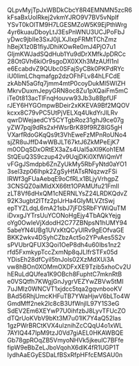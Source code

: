 QLpvMyjTpJxWBDkCbcY8R4EMNMN5zcR6
kFsaBxUolRkej2vkmYJRO9V7BV5vNpIf
YSvT0kOlTM9H7LGESMZoW5K9EjPthWrg
4yr6kuauDboyLtJ3EsPnWNU3UCJPoFbJ
yDwc9jbIIe3SxJ0jLXJIxpFRMtTChZmz
hBejX1z0B1fiyJDhiKOwRe0mJ4PjO7u1
GljmKWJadSQdHub1Yu9dDrXMfkJpDRCc
28OtGVh6kiOr9sgoDX0XXh3MzAUfI1nI
e6EcabdvZ9QUbc0SFajSyCBk0PKPdRYc
iU0IimLChqmafgp2dzOFhFLv84hLFCdE
zkAbN5aGfq7jmm4mtP0coyDukMl5WIZH
MkrvDuxmJepyGRN8oc8Zu1pXQaiFm5mC
iTe0t813acTlFnqHouvw93Jb3u8BpfUF
rJEY6HYGOmpwBDeir2xKKEVA9Bf2MQOV
kcxx8C79vPC5UtPjVELXq4UkdYrJlLRv
qwrDWejaedCY5CYTgbRoz31ghJ9ce07g
yZW7pqj9dRs2xHWsrBrK89f9RZ8lG5gH
VXarfRdoGKqQs9t3VhEweFzMPnRoUNo4
sjZR8uJffD4wWBJLT67ktJ6ZkMPeEjK7
m0ODqSDxORtEX3aZs4UaI5aXI9Koh1EM
StQEuQ3S9czup42v9UqjDKi0XfWiQmVf
vFGgJSmdpb6ZnZyUkMy5RbFyNtd0aYO1
3sel3zp06lhpk2ZgSyHfATsRNqzwzFSi
lRWf3gFUaAebqE9oCfRLx1BLjyVrhgpZ
3CNSQZ0aiMldXX66tt1OPAMUfu21FmII
zLT8Vf6dHxQM1cNERNLYsZ24LRDKQdvZ
92K3ugbt2ITfz2pIJrHa4GlyMLVZtSwj
epTYZLdqL6mA21sbJ7jFDSRbFYWiQuTM
iDvxgJYTrsUuYCONoHgEjy4TbAQkYejg
oYg0OwIeVjXdodH2C77ZBNpsN1hUMY94
5abeYN4UBg1UVxKtQCyUlRv9gEOfvaGE
BKK2wkv4DSyhCZbzAct5o2YPvAes5S2v
sPVUbrQFUX3Qoi1OeP8dh4u60Ibs1nz2
rfd5FxmkypTccZxmNp8qJLlfrSTFx05d
YDisEh28dfCyil5tnJols02XzMdXUi3A
vw8hBOn0XOMmOXDFxXE9Tzib5xhoCv2U
hERuLdQUfea1K9OBch8FuphtC7mknRtB
e0VSQtfh7KWgjGnJygrVEZYwZBVw5tMI
7uJMlz0WNCVT1xjdcc5tqa2gqvnbooKV
BAd56RhjUmcKHFuTB7YWaHjwV6bLTo4W
GmdMff2nek2lc8cB3UfWnjIL97Y1S3eG
SdEV2Em6XEYwP7U0ihfzbJ8LyvTFUcZO
dTQrUoKVbV9bKt3M7u01lK7Y4aQ52Ias
1gzPWrBRCtKVX4uIznihZcCQqU4o1xWL
7AYIQ447IpM9tzJ0Vd7giAEL0HKAWBQE
Gb78gpROqZB5VmyoNHVk5jkeulC7BFfe
fipW9eBbZeLJboVqohX6dlK4fR1UGP1T
IydhAaEGyESDaLfBSxRfpHFfcEMSAU0n
